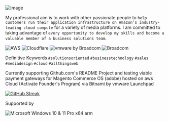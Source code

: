 ![image](https://user-images.githubusercontent.com/27689043/193354205-1b3a760b-83e2-4617-8188-8eb26c1b1d83.png)

My professional aim is to work with other passionate people to `help customers run their application infrastructure on Amazon’s industry-leading cloud compute` for a variety of media platforms. I am committed to taking advantage of `every opportunity to develop my skills and become a valuable member of a business solutions team`. 

![AWS](https://img.shields.io/badge/AWS-%23FF9900.svg?style=flat&logo=amazon-aws&logoColor=white) ![Cloudflare](https://img.shields.io/badge/Cloudflare-%F38020.svg?style=flat&logo=cloudflare&logoColor=F48120&labelColor=white&color=white) ![vmware by Broadcom](https://img.shields.io/badge/vmware-%607078.svg?style=flat&logo=vmware&logoColor=white&labelColor=0095D3) ![Broadcom](https://img.shields.io/badge/BROADCOM-%E31837.svg?style=flat&logo=broadcom&logoColor=CC092F&labelColor=white&color=white) 

Definitive Keywords 
`#solutionsoriented` `#businesstechnology` `#sales` `#mediadesign` `#cloud` `#allthingsweb`

Currently supporting Github.com's README Project and testing viable payment gateways for Magento Commerce OS (adobe) hosted on aws Cloud (Activate Founder's Program) via Bitnami by vmware Launchpad

[![GitHub Streak](https://streak-stats.demolab.com/?user=dravasp&theme=ocean-gradient)](https://git.io/streak-stats)

Supported by 

![Microsoft Windows 10 & 11 Pro x64 arm](https://img.shields.io/badge/MicrosoftWindows-%EE672F.svg?style=flat&logo=windows11&logoColor=0078D4&labelColor=white&color=0078D4) 
